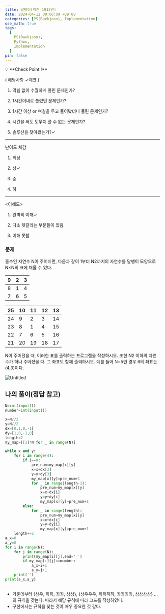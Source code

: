 ```yaml
---
title: 달팽이(백준 1913번)
date: 2024-04-12 00:00:00 +09:00
categories: [PS(Baekjoon), Implementation]
use_math: true
tags:
  [
    PS(Baekjoon),
    Python,
    Implementation
  ]
pin: false
---
```


<aside>
💡 **Check Point !**

( 해당사항 ✓체크 )

1. 막힘 없이 수월하게 풀린 문제인가? 

2. 1시간이내로 풀렸던 문제인가?

3. 1시간 이상 or 며칠을 두고 풀어봤더니 풀린 문제인가?

4. 시간을 써도 도무지 풀 수 없는 문제인가?

5. 솔루션을 찾아봤는가?✓

---

난이도 체감

1. 최상

2. 상✓

3. 중

4. 하

---

<이해도>

1. 완벽히 이해✓

2. 다소 헷갈리는 부분들이 있음

3. 이해 못함

</aside>

### 문제

홀수인 자연수 N이 주어지면, 다음과 같이 1부터 N2까지의 자연수를 달팽이 모양으로 N×N의 표에 채울 수 있다.

| 9 | 2 | 3 |
| --- | --- | --- |
| 8 | 1 | 4 |
| 7 | 6 | 5 |

| 25 | 10 | 11 | 12 | 13 |
| --- | --- | --- | --- | --- |
| 24 | 9 | 2 | 3 | 14 |
| 23 | 8 | 1 | 4 | 15 |
| 22 | 7 | 6 | 5 | 16 |
| 21 | 20 | 19 | 18 | 17 |

N이 주어졌을 때, 이러한 표를 출력하는 프로그램을 작성하시오. 또한 N2 이하의 자연수가 하나 주어졌을 때, 그 좌표도 함께 출력하시오. 예를 들어 N=5인 경우 6의 좌표는 (4,3)이다.

![Untitled](https://github.com/gihuni99/gihuni99.github.io/assets/90080065/0e7ff65b-628d-4576-93c3-42ca17d7d328)

## 나의 풀이(정답 참고)

```python
N=int(input())
number=int(input())

x=N//2
y=N//2
dx=[0,1,0,-1]
dy=[1,0,-1,0]
length=2
my_map=[[1]*N for _ in range(N)]

while x and y:
    for i in range(4):
        if i==0:
            pre_num=my_map[x][y]
            x=x+dx[3]
            y=y+dy[3]
            my_map[x][y]=pre_num+1
            for _ in range(length-1):
                pre_num=my_map[x][y]
                x=x+dx[i]
                y=y+dy[i]
                my_map[x][y]=pre_num+1
        else:
            for _ in range(length):
                pre_num=my_map[x][y]
                x=x+dx[i]
                y=y+dy[i]
                my_map[x][y]=pre_num+1
    length+=2
a_x=0
a_y=0
for i in range(N):
    for j in range(N):
        print(my_map[i][j],end=' ')
        if my_map[i][j]==number:
            a_x=i+1
            a_y=j+1
    print('')
print(a_x,a_y)
            
```

- 가운데부터 {상우, 하하, 좌좌, 상상}, {상우우우, 하하하하, 좌좌좌좌, 상상상상} … 의 규칙을 갖는다. 따라서 해당 규칙에 따라 코드를 작성하였다.
- 구현에서는 규칙을 찾는 것이 매우 중요한 것 같다.